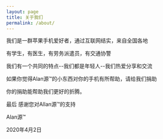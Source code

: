 ```yaml
---
layout: page
title: 关于我们
permalink: /about/
---
```


我们是一群苹果手机爱好者，通过互联网结实，来自全国各地

有学生，有医生，有劳务派遣员，有交通协警

我们有一个共同的特点--我们都是年轻人--我们热爱分享和交流


如果你觉得Alan源™的小东西对你的手机有所帮助，请给我们捐助

你的捐助能帮助我们更好的折腾。

最后 感谢您对Allan源™的支持

 Alan源™

2020年4月2日


